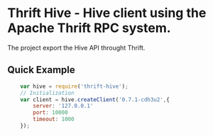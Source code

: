 # Thrift Hive - Hive client using the Apache Thrift RPC system.

The project export the Hive API throught Thrift. 

## Quick Example

```javascript
    var hive = require('thrift-hive');
    // Initialization
    var client = hive.createClient('0.7.1-cdh3u2',{
    	server: '127.0.0.1'
    	port: 10000
    	timeout: 1000
    });
```

